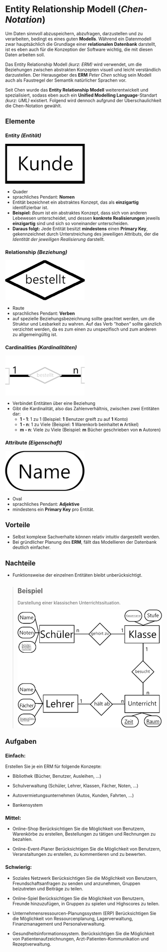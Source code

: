 # Entity Relationship Modell (_Chen-Notation_)

Um Daten sinnvoll abzuspeichern, abzufragen, darzustellen und zu verarbeiten, bedingt es eines guten __Modells__. Während ein Datenmodell zwar hauptsächlich die Grundlage einer __relationalen Datenbank__ darstellt, ist es eben auch für die Konzeption der Software wichtig, die mit diesen Daten arbeiten soll. 

Das Entity Relationship Modell _(kurz: ERM)_ wird verwendet, um die Beziehungen zwischen abstrakten Konzepten visuell und leicht verständlich darzustellen. Der Herausgeber des __ERM__ _Peter Chen_ schlug sein Modell auch als Faustregel der Semantik natürlicher Sprachen vor.

Seit Chen wurde das __Entity Relationship Modell__ weiterentwickelt und spezialisiert, sodass eben auch ein __Unified Modelling Language__-Standart _(kurz: UML)_ existiert. Folgend wird dennoch aufgrund der Überschaulichkeit die Chen-Notation gewählt.

## Elemente

### Entity _(Entität)_
![Entität](/images/erm_entity.png)
* Quader
* sprachliches Pendant: __Nomen__
* Entität bezeichnet ein abstraktes Konzept, das als __einzigartig__ identifizierbar ist.
* __Beispiel:__ _Baum_ ist ein abstraktes Konzept, dass sich von anderen Lebewesen unterscheidet, und dessen __konkrete Realisierungen__ jeweils __einzigartig__ sind und sich so voneinander unterscheiden.
* __Daraus folgt:__ Jede Entität besitzt __mindestens__ einen __Primary Key__, gekennzeichnet durch Unterstreichung des jeweiligen Attributs, der die _Identität der jeweiligen Realisierung_ darstellt.


### Relationship _(Beziehung)_
![Beziehung](/images/erm_relationship.png)
* Raute
* sprachliches Pendant: __Verben__
* auf spezielle Beziehungsbezeichnung sollte geachtet werden, um die Struktur und Lesbarkeit zu wahren. Auf das Verb _"haben"_ sollte gänzlich verzichtet werden, da es zum einen zu unspezifisch und zum anderen zu allgemeingültig ist.

### Cardinalities _(Kardinalitäten)_
![Kardinalitäten](/images/erm_cardinality.png)
* Verbindet Entitäten über eine Beziehung
* Gibt die Kardinalität, also das Zahlenverhältnis, zwischen zwei Entitäten dar:
  * __1 - 1__: 1 zu 1 (Beispiel: __1__ Benutzer greift zu auf __1__ Konto) 
  * __1 - n__: 1 zu Viele (Beispiel: __1__ Warenkorb beinhaltet __n__ Artikel)
  * __m - n__: Viele zu Viele (Beispiel: __m__ Bücher geschrieben von __n__ Autoren)

### Attribute _(Eigenschaft)_
![Eigenschaft](images/erm_attribute.png)
* Oval
* sprachliches Pendant: __Adjektive__
* mindestens ein __Primary Key__ pro Entität.
  
## Vorteile
* Selbst komplexe Sachverhalte können relativ intuitiv dargestellt werden.
* Bei gründlicher Planung des __ERM__, fällt das Modellieren der Datenbank deutlich einfacher.

## Nachteile
* Funktionsweise der einzelnen Entitäten bleibt unberücksichtigt.

>## Beispiel
>Darstellung einer klassischen Unterrichtssituation.
>
>![Beispiel](images/erm_beispiel.png)


## Aufgaben

### Einfach:

Erstellen Sie je ein ERM für folgende Konzepte:

* Bibliothek (Bücher, Benutzer, Ausleihen, ...)

* Schulverwaltung (Schüler, Lehrer, Klassen, Fächer, Noten, ...)

* Autovermietungsunternehmen (Autos, Kunden, Fahrten, ...)

* Bankensystem 

### Mittel:

* Online-Shop 
    Berücksichtigen Sie die Möglichkeit von Benutzern, Warenkörbe zu erstellen, Bestellungen zu tätigen und Rechnungen zu bezahlen.

* Online-Event-Planer
    Berücksichtigen Sie die Möglichkeit von Benutzern, Veranstaltungen zu erstellen, zu kommentieren und zu bewerten.

### Schwierig:

* Soziales Netzwerk 
    Berücksichtigen Sie die Möglichkeit von Benutzern, Freundschaftsanfragen zu senden und anzunehmen, Gruppen beizutreten und Beiträge zu teilen.

* Online-Spiel 
    Berücksichtigen Sie die Möglichkeit von Benutzern, Freunde hinzuzufügen, in Gruppen zu spielen und Highscores zu teilen.

* Unternehmensressourcen-Planungssystem (ERP)
    Berücksichtigen Sie die Möglichkeit von Ressourcenplanung, Lagerverwaltung, Finanzmanagement und Personalverwaltung.

* Gesundheitsinformationssystem.
    Berücksichtigen Sie die Möglichkeit von Patientenaufzeichnungen, Arzt-Patienten-Kommunikation und Rezeptverwaltung.